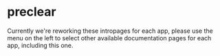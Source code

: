 # preclear

Currently we're reworking these intropages for each app, please use the menu on the left to select other available documentation pages for each app, including this one.
